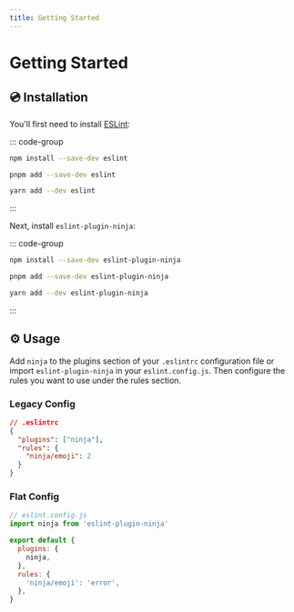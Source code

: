 ```yaml
---
title: Getting Started
---
```


# Getting Started

## 💿 Installation

You'll first need to install [ESLint](https://eslint.org):

::: code-group

```bash [npm]
npm install --save-dev eslint
```

```bash [pnpm]
pnpm add --save-dev eslint
```

```bash [yarn]
yarn add --dev eslint
```

:::

Next, install `eslint-plugin-ninja`:

::: code-group

```bash [npm]
npm install --save-dev eslint-plugin-ninja
```

```bash [pnpm]
pnpm add --save-dev eslint-plugin-ninja
```

```bash [yarn]
yarn add --dev eslint-plugin-ninja
```

:::

## ⚙️ Usage

Add `ninja` to the plugins section of your `.eslintrc` configuration file or
import `eslint-plugin-ninja` in your `eslint.config.js`. Then configure the
rules you want to use under the rules section.

### Legacy Config

```json
// .eslintrc
{
  "plugins": ["ninja"],
  "rules": {
    "ninja/emoji": 2
  }
}
```

### Flat Config

```js
// eslint.config.js
import ninja from 'eslint-plugin-ninja'

export default {
  plugins: {
    ninja,
  },
  rules: {
    'ninja/emoji': 'error',
  },
}
```
